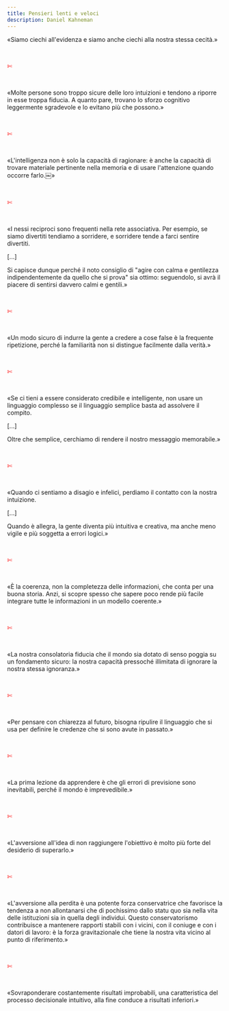 ```yaml
---
title: Pensieri lenti e veloci
description: Daniel Kahneman
---
```

«Siamo ciechi all'evidenza e siamo anche ciechi alla nostra stessa cecità.»

&nbsp;

<span style="color:red">✄</span>

&nbsp;

«Molte persone sono troppo sicure delle loro intuizioni e tendono a riporre in esse troppa fiducia. A quanto pare, trovano lo sforzo cognitivo leggermente sgradevole e lo evitano più che possono.»

&nbsp;

<span style="color:red">✄</span>

&nbsp;

«L'intelligenza non è solo la capacità di ragionare: è anche la capacità di trovare materiale pertinente nella memoria e di usare l'attenzione quando occorre farlo.￼»

&nbsp;

<span style="color:red">✄</span>

&nbsp;

«I nessi reciproci sono frequenti nella rete associativa. Per esempio, se siamo divertiti tendiamo a sorridere, e sorridere tende a farci sentire divertiti.

[...]
&nbsp;

Si capisce dunque perché il noto consiglio di "agire con calma e gentilezza indipendentemente da quello che si prova" sia ottimo: seguendolo, si avrà il piacere di sentirsi davvero calmi e gentili.»

&nbsp;

<span style="color:red">✄</span>

&nbsp;

«Un modo sicuro di indurre la gente a credere a cose false è la frequente ripetizione, perché la familiarità non si distingue facilmente dalla verità.»

&nbsp;

<span style="color:red">✄</span>

&nbsp;

«Se ci tieni a essere considerato credibile e intelligente, non usare un linguaggio complesso se il linguaggio semplice basta ad assolvere il compito.

[...]
&nbsp;

Oltre che semplice, cerchiamo di rendere il nostro messaggio memorabile.»

&nbsp;

<span style="color:red">✄</span>

&nbsp;

«Quando ci sentiamo a disagio e infelici, perdiamo il contatto con la nostra intuizione.

[...]
&nbsp;

Quando è allegra, la gente diventa più intuitiva e creativa, ma anche meno vigile e più soggetta a errori logici.»

&nbsp;

<span style="color:red">✄</span>

&nbsp;

«È la coerenza, non la completezza delle informazioni, che conta per una buona storia. Anzi, si scopre spesso che sapere poco rende più facile integrare tutte le informazioni in un modello coerente.»

&nbsp;

<span style="color:red">✄</span>

&nbsp;

«La nostra consolatoria fiducia che il mondo sia dotato di senso poggia su un fondamento sicuro: la nostra capacità pressoché illimitata di ignorare la nostra stessa ignoranza.»

&nbsp;

<span style="color:red">✄</span>

&nbsp;

«Per pensare con chiarezza al futuro, bisogna ripulire il linguaggio che si usa per definire le credenze che si sono avute in passato.»

&nbsp;

<span style="color:red">✄</span>

&nbsp;

«La prima lezione da apprendere è che gli errori di previsione sono inevitabili, perché il mondo è imprevedibile.»

&nbsp;

<span style="color:red">✄</span>

&nbsp;

«L'avversione all'idea di non raggiungere l'obiettivo è molto più forte del desiderio di superarlo.»

&nbsp;

<span style="color:red">✄</span>

&nbsp;

«L'avversione alla perdita è una potente forza conservatrice che favorisce la tendenza a non allontanarsi che di pochissimo dallo statu quo sia nella vita delle istituzioni sia in quella degli individui. Questo conservatorismo contribuisce a mantenere rapporti stabili con i vicini, con il coniuge e con i datori di lavoro: è la forza gravitazionale che tiene la nostra vita vicino al punto di riferimento.»

&nbsp;

<span style="color:red">✄</span>

&nbsp;

«Sovraponderare costantemente risultati improbabili, una caratteristica del processo decisionale intuitivo, alla fine conduce a risultati inferiori.»
